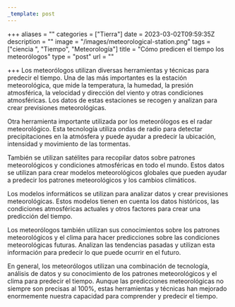 ```yaml
---
_template: post
---
```




+++
aliases = ""
categories = ["Tierra"]
date = 2023-03-02T09:59:35Z
description = ""
image = "/images/meteorological-station.png"
tags = ["ciencia ", "Tiempo", "Meteorología"]
title = "Cómo predicen el tiempo los meteorólogos"
type = "post"
url = ""

+++
Los meteorólogos utilizan diversas herramientas y técnicas para predecir el tiempo. Una de las más importantes es la estación meteorológica, que mide la temperatura, la humedad, la presión atmosférica, la velocidad y dirección del viento y otras condiciones atmosféricas. Los datos de estas estaciones se recogen y analizan para crear previsiones meteorológicas.  
  
Otra herramienta importante utilizada por los meteorólogos es el radar meteorológico. Esta tecnología utiliza ondas de radio para detectar precipitaciones en la atmósfera y puede ayudar a predecir la ubicación, intensidad y movimiento de las tormentas.  
  
También se utilizan satélites para recopilar datos sobre patrones meteorológicos y condiciones atmosféricas en todo el mundo. Estos datos se utilizan para crear modelos meteorológicos globales que pueden ayudar a predecir los patrones meteorológicos y los cambios climáticos.  
  
Los modelos informáticos se utilizan para analizar datos y crear previsiones meteorológicas. Estos modelos tienen en cuenta los datos históricos, las condiciones atmosféricas actuales y otros factores para crear una predicción del tiempo.  
  
Los meteorólogos también utilizan sus conocimientos sobre los patrones meteorológicos y el clima para hacer predicciones sobre las condiciones meteorológicas futuras. Analizan las tendencias pasadas y utilizan esta información para predecir lo que puede ocurrir en el futuro.  
  
En general, los meteorólogos utilizan una combinación de tecnología, análisis de datos y su conocimiento de los patrones meteorológicos y el clima para predecir el tiempo. Aunque las predicciones meteorológicas no siempre son precisas al 100%, estas herramientas y técnicas han mejorado enormemente nuestra capacidad para comprender y predecir el tiempo.
